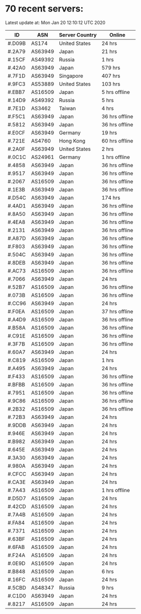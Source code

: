# 70 recent servers:

Latest update at: Mon Jan 20 12:10:12 UTC 2020

| ID | ASN | Server Country | Online |
| -- | --- | -------------- | ------ |
| #.D09B | AS174 | United States | 24 hrs |
| #.2A79 | AS63949 | Japan | 21 hrs |
| #.15CF | AS49392 | Russia | 1 hrs |
| #.42A0 | AS63949 | Japan | 579 hrs |
| #.7F1D | AS63949 | Singapore | 407 hrs |
| #.9FC3 | AS53889 | United States | 103 hrs |
| #.EBB7 | AS16509 | Japan | 5 hrs offline |
| #.14D9 | AS49392 | Russia | 5 hrs |
| #.7E1D | AS3462 | Taiwan | 4 hrs |
| #.F5C1 | AS63949 | Japan | 36 hrs offline |
| #.5812 | AS63949 | Japan | 36 hrs offline |
| #.E0CF | AS63949 | Germany | 19 hrs |
| #.721E | AS4760 | Hong Kong | 60 hrs offline |
| #.2A0F | AS63949 | United States | 2 hrs |
| #.0C1C | AS24961 | Germany | 1 hrs offline |
| #.4858 | AS63949 | Japan | 36 hrs offline |
| #.9517 | AS63949 | Japan | 36 hrs offline |
| #.2067 | AS16509 | Japan | 36 hrs offline |
| #.1E3B | AS63949 | Japan | 36 hrs offline |
| #.D54C | AS63949 | Japan | 174 hrs |
| #.4AD1 | AS63949 | Japan | 36 hrs offline |
| #.8A50 | AS63949 | Japan | 36 hrs offline |
| #.4EA8 | AS63949 | Japan | 36 hrs offline |
| #.2131 | AS63949 | Japan | 36 hrs offline |
| #.A87D | AS63949 | Japan | 36 hrs offline |
| #.F803 | AS63949 | Japan | 36 hrs offline |
| #.504C | AS63949 | Japan | 36 hrs offline |
| #.8DEB | AS63949 | Japan | 36 hrs offline |
| #.AC73 | AS16509 | Japan | 36 hrs offline |
| #.7066 | AS63949 | Japan | 24 hrs |
| #.52B7 | AS16509 | Japan | 36 hrs offline |
| #.073B | AS16509 | Japan | 36 hrs offline |
| #.CC96 | AS63949 | Japan | 24 hrs |
| #.F0EA | AS16509 | Japan | 37 hrs offline |
| #.A4D9 | AS16509 | Japan | 36 hrs offline |
| #.B58A | AS16509 | Japan | 36 hrs offline |
| #.C91E | AS16509 | Japan | 36 hrs offline |
| #.3F7B | AS16509 | Japan | 36 hrs offline |
| #.60A7 | AS63949 | Japan | 24 hrs |
| #.C819 | AS16509 | Japan | 1 hrs |
| #.A495 | AS63949 | Japan | 24 hrs |
| #.F433 | AS16509 | Japan | 36 hrs offline |
| #.BFBB | AS16509 | Japan | 36 hrs offline |
| #.7951 | AS16509 | Japan | 36 hrs offline |
| #.9C86 | AS16509 | Japan | 36 hrs offline |
| #.2B32 | AS16509 | Japan | 36 hrs offline |
| #.72B3 | AS63949 | Japan | 24 hrs |
| #.9DDB | AS63949 | Japan | 24 hrs |
| #.946E | AS63949 | Japan | 24 hrs |
| #.B982 | AS63949 | Japan | 24 hrs |
| #.645E | AS63949 | Japan | 24 hrs |
| #.3A30 | AS63949 | Japan | 24 hrs |
| #.980A | AS63949 | Japan | 24 hrs |
| #.CFCC | AS63949 | Japan | 24 hrs |
| #.CA3E | AS63949 | Japan | 24 hrs |
| #.7A43 | AS16509 | Japan | 1 hrs offline |
| #.D5D7 | AS16509 | Japan | 24 hrs |
| #.42CD | AS16509 | Japan | 24 hrs |
| #.7A4B | AS16509 | Japan | 24 hrs |
| #.FA84 | AS16509 | Japan | 24 hrs |
| #.7371 | AS16509 | Japan | 24 hrs |
| #.63BF | AS16509 | Japan | 24 hrs |
| #.6FAB | AS16509 | Japan | 24 hrs |
| #.F24A | AS16509 | Japan | 24 hrs |
| #.0E9D | AS16509 | Japan | 24 hrs |
| #.B848 | AS16509 | Japan | 6 hrs |
| #.16FC | AS16509 | Japan | 24 hrs |
| #.5CBD | AS48347 | Russia | 9 hrs |
| #.C1D0 | AS63949 | Japan | 24 hrs |
| #.8217 | AS16509 | Japan | 24 hrs |

